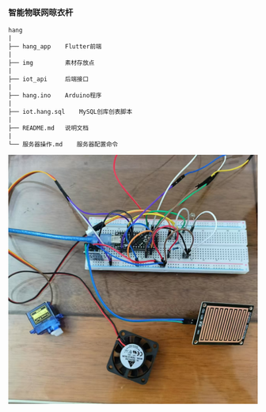 ### 智能物联网晾衣杆

```
hang
|
├── hang_app	Flutter前端
|
├── img			素材存放点
|
├── iot_api		后端接口
|
├── hang.ino	Arduino程序
|
├── iot.hang.sql	MySQL创库创表脚本
|
├── README.md	说明文档
|
└── 服务器操作.md	服务器配置命令
```

![Demo](img/demo.jpg)